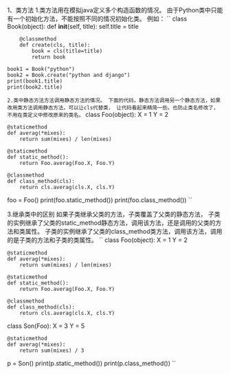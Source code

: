 1、类方法
    1.类方法用在模拟java定义多个构造函数的情况。 由于Python类中只能有一个初始化方法，不能按照不同的情况初始化类。
    例如：
    ``
    class Book(object):
        def __init__(self, title):
            self.title = title

        @classmethod
        def create(cls, title):
            book = cls(title=title)
            return book

    book1 = Book("python")
    book2 = Book.create("python and django")
    print(book1.title)
    print(book2.title)
``
2.类中静态方法方法调用静态方法的情况。
下面的代码，静态方法调用另一个静态方法，如果改用类方法调用静态方法，可以让cls代替类，
让代码看起来精简一些。也防止类名修改了，不用在类定义中修改原来的类名。
``
class Foo(object):
    X = 1
    Y = 2

    @staticmethod
    def averag(*mixes):
        return sum(mixes) / len(mixes)

    @staticmethod
    def static_method():
        return Foo.averag(Foo.X, Foo.Y)

    @classmethod
    def class_method(cls):
        return cls.averag(cls.X, cls.Y)

foo = Foo()
print(foo.static_method())
print(foo.class_method())
``

3.继承类中的区别 
如果子类继承父类的方法，子类覆盖了父类的静态方法，
子类的实例继承了父类的static_method静态方法，调用该方法，还是调用的父类的方法和类属性。
子类的实例继承了父类的class_method类方法，调用该方法，调用的是子类的方法和子类的类属性。
``
class Foo(object):
    X = 1
    Y = 2

    @staticmethod
    def averag(*mixes):
        return sum(mixes) / len(mixes)

    @staticmethod
    def static_method():
        return Foo.averag(Foo.X, Foo.Y)

    @classmethod
    def class_method(cls):
        return cls.averag(cls.X, cls.Y)


class Son(Foo):
    X = 3
    Y = 5

    @staticmethod
    def averag(*mixes):
        return sum(mixes) / 3

p = Son()
print(p.static_method())
print(p.class_method())
``